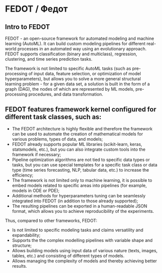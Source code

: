 # FEDOT / Федот

## Intro to FEDOT

FEDOT - an open-source framework for automated modeling and machine learning (AutoML). It can build custom modeling pipelines for different real-world processes in an automated way using an evolutionary approach. FEDOT supports classification (binary and multiclass), regression, clustering, and time series prediction tasks.

The framework is not limited to specific AutoML tasks (such as pre-processing of input data, feature selection, or optimization of model hyperparameters), but allows you to solve a more general structural learning problem - for a given data set, a solution is built in the form of a graph (DAG), the nodes of which are represented by ML models, pre-processing procedures, and data transformation.


## FEDOT features framework kernel configured for different task classes, such as:
* The FEDOT architecture is highly flexible and therefore the framework can be used to automate the creation of mathematical models for various problems, types of data, and models;
* FEDOT already supports popular ML libraries (scikit-learn, keras, statsmodels, etc.), but you can also integrate custom tools into the framework if necessary;
* Pipeline optimization algorithms are not tied to specific data types or tasks, but you can use special templates for a specific task class or data type (time series forecasting, NLP, tabular data, etc.) to increase the efficiency;
* The framework is not limited only to machine learning, it is possible to embed models related to specific areas into pipelines (for example, models in ODE or PDE);
* Additional methods for hyperparameters tuning can be seamlessly integrated into FEDOT (in addition to those already supported);
* The resulting pipelines can be exported in a human-readable JSON format, which allows you to achieve reproducibility of the experiments. 

Thus, compared to other frameworks, FEDOT:

* Is not limited to specific modeling tasks and claims versatility and expandability;
* Supports the the complex modelling pipelines with variable shape and structure;
* Allows building models using input data of various nature (texts, images, tables, etc.) and consisting of different types of models.
* Allows managing the complexity of models and thereby achieving better results.